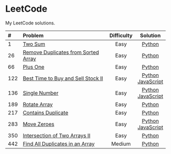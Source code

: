 # LeetCode
My LeetCode solutions.

| # | Problem | Difficulty | Solution |
| :--- | :--- | :---: | :---: |
| 1 | [Two Sum](https://leetcode.com/problems/two-sum/) | Easy | [Python](https://github.com/olma2077/LeetCode/blob/master/Python3/Two%20Sum.py) |
| 26 | [Remove Duplicates from Sorted Array](https://leetcode.com/problems/remove-duplicates-from-sorted-array/) | Easy | [Python](https://github.com/olma2077/LeetCode/blob/master/Python3/Remove%20Duplicates%20from%20Sorted%20Array.py) |
| 66 | [Plus One](https://leetcode.com/problems/plus-one/) | Easy | [Python](https://github.com/olma2077/LeetCode/blob/master/Python3/Plus%20One) |
| 122 | [Best Time to Buy and Sell Stock II](https://leetcode.com/problems/best-time-to-buy-and-sell-stock-ii/) | Easy | [Python](https://github.com/olma2077/LeetCode/blob/master/Python3/Best%20Time%20to%20Buy%20and%20Sell%20Stock%20II.py) <br> [JavaScript](https://github.com/olma2077/LeetCode/blob/master/JavaScript/Best%20Time%20to%20Buy%20and%20Sell%20Stock%20II.js) |
| 136 | [Single Number](https://leetcode.com/problems/single-number/) | Easy | [Python](https://github.com/olma2077/LeetCode/blob/master/Python3/Single%20Number.py) <br> [JavaScript](https://github.com/olma2077/LeetCode/blob/master/JavaScript/Single%20Number.js) |
| 189 | [Rotate Array](https://leetcode.com/problems/rotate-array/) | Easy | [Python](https://github.com/olma2077/LeetCode/blob/master/Python3/Rotate%20Array.py) |
| 217 | [Contains Duplicate](https://leetcode.com/problems/contains-duplicate/) | Easy | [Python](https://github.com/olma2077/LeetCode/blob/master/Python3/Contains%20Duplicate.py) |
| 283 | [Move Zeroes](https://leetcode.com/problems/move-zeroes/) | Easy | [Python](https://github.com/olma2077/LeetCode/blob/master/Python3/Move%20Zeroes.py) <br> [JavaScript](https://github.com/olma2077/LeetCode/blob/master/JavaScript/Move%20Zeroes.js) |
| 350 | [Intersection of Two Arrays II](https://leetcode.com/problems/intersection-of-two-arrays-ii/) | Easy | [Python](https://github.com/olma2077/LeetCode/blob/master/Python3/Intersection%20of%20Two%20Arrays%20II.py) |
| 442 | [Find All Duplicates in an Array](https://leetcode.com/problems/find-all-duplicates-in-an-array/) | Medium | [Python](https://github.com/olma2077/LeetCode/blob/master/Python3/Find%20All%20Duplicates%20in%20an%20Array.py) |
